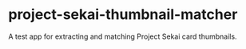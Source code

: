 # project-sekai-thumbnail-matcher
A test app for extracting and matching Project Sekai card thumbnails.
